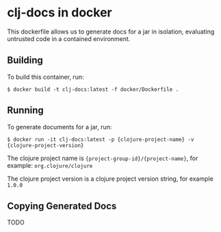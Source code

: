 # clj-docs in docker

This dockerfile allows us to generate docs for a jar in isolation, evaluating
untrusted code in a contained environment.

## Building

To build this container, run:

`$ docker build -t clj-docs:latest -f docker/Dockerfile .`

## Running

To generate documents for a jar, run:

`$ docker run -it clj-docs:latest -p {clojure-project-name} -v {clojure-project-version}`

The clojure project name is `{project-group-id}/{project-name}`, for example: `org.clojure/clojure`

The clojure project version is a clojure project version string, for example `1.0.0`

## Copying Generated Docs

TODO
